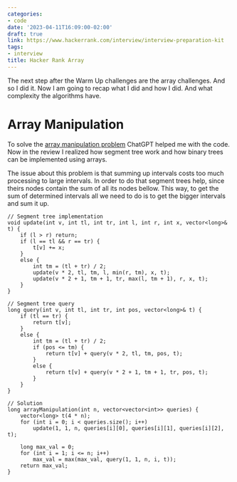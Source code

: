 ```yaml
---
categories:
- code
date: '2023-04-11T16:09:00-02:00'
draft: true
link: https://www.hackerrank.com/interview/interview-preparation-kit
tags:
- interview
title: Hacker Rank Array
---
```


The next step after the Warm Up challenges are the array challenges. And so I
did it. Now I am going to recap what I did and how I did. And what complexity
the algorithms have.


# Array Manipulation

To solve the [array manipulation problem] ChatGPT helped me with the code. 
Now in the review I realized how segment tree work and how binary trees can 
be implemented using arrays.

The issue about this problem is that summing up intervals costs too much
processing to large intervals. In order to do that segment trees help, since
theirs nodes contain the sum of all its nodes bellow. This way, to get the sum
of determined intervals all we need to do is to get the bigger intervals and sum
it up.
```
// Segment tree implementation
void update(int v, int tl, int tr, int l, int r, int x, vector<long>& t) {
    if (l > r) return;
    if (l == tl && r == tr) {
        t[v] += x;
    }
    else {
        int tm = (tl + tr) / 2;
        update(v * 2, tl, tm, l, min(r, tm), x, t);
        update(v * 2 + 1, tm + 1, tr, max(l, tm + 1), r, x, t);
    }
}

// Segment tree query
long query(int v, int tl, int tr, int pos, vector<long>& t) {
    if (tl == tr) {
        return t[v];
    }
    else {
        int tm = (tl + tr) / 2;
        if (pos <= tm) {
            return t[v] + query(v * 2, tl, tm, pos, t);
        }
        else {
            return t[v] + query(v * 2 + 1, tm + 1, tr, pos, t);
        }
    }
}

// Solution
long arrayManipulation(int n, vector<vector<int>> queries) {
    vector<long> t(4 * n);
    for (int i = 0; i < queries.size(); i++)
        update(1, 1, n, queries[i][0], queries[i][1], queries[i][2], t);

    long max_val = 0;
    for (int i = 1; i <= n; i++)
        max_val = max(max_val, query(1, 1, n, i, t));
    return max_val;
}
```


[array manipulation problem]: https://www.hackerrank.com/challenges/crush
